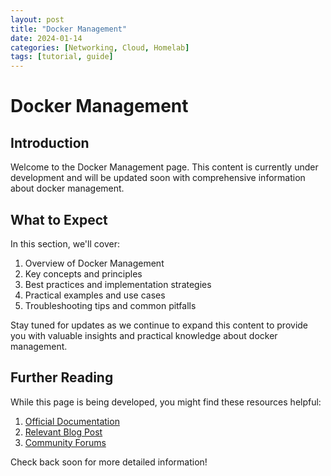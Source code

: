 ```yaml
---
layout: post
title: "Docker Management"
date: 2024-01-14
categories: [Networking, Cloud, Homelab]
tags: [tutorial, guide]
---
```


# Docker Management

## Introduction

Welcome to the Docker Management page. This content is currently under development and will be updated soon with comprehensive information about docker management.

## What to Expect

In this section, we'll cover:

1. Overview of Docker Management
2. Key concepts and principles
3. Best practices and implementation strategies
4. Practical examples and use cases
5. Troubleshooting tips and common pitfalls

Stay tuned for updates as we continue to expand this content to provide you with valuable insights and practical knowledge about docker management.

## Further Reading

While this page is being developed, you might find these resources helpful:

1. [Official Documentation](https://example.com)
2. [Relevant Blog Post](https://example.com/blog)
3. [Community Forums](https://example.com/forum)

Check back soon for more detailed information!
